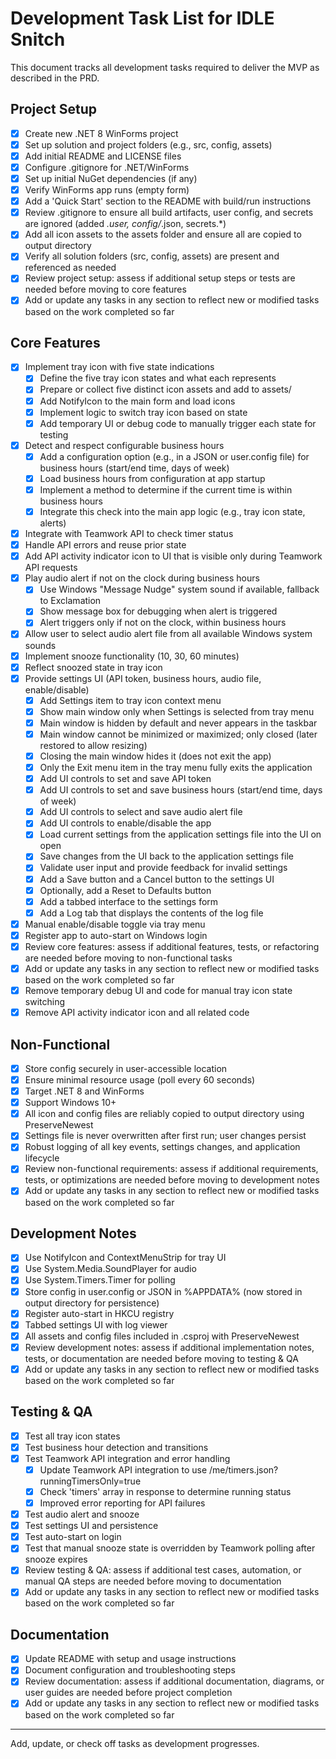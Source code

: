 # Development Task List for IDLE Snitch

This document tracks all development tasks required to deliver the MVP as described in the PRD.

## Project Setup
- [x] Create new .NET 8 WinForms project
- [x] Set up solution and project folders (e.g., src, config, assets)
- [x] Add initial README and LICENSE files
- [x] Configure .gitignore for .NET/WinForms
- [x] Set up initial NuGet dependencies (if any)
- [x] Verify WinForms app runs (empty form)
- [x] Add a 'Quick Start' section to the README with build/run instructions
- [x] Review .gitignore to ensure all build artifacts, user config, and secrets are ignored (added *.user, config/*.json, secrets.*)
- [x] Add all icon assets to the assets folder and ensure all are copied to output directory
- [x] Verify all solution folders (src, config, assets) are present and referenced as needed
- [x] Review project setup: assess if additional setup steps or tests are needed before moving to core features
- [x] Add or update any tasks in any section to reflect new or modified tasks based on the work completed so far

## Core Features
- [x] Implement tray icon with five state indications
    - [x] Define the five tray icon states and what each represents
    - [x] Prepare or collect five distinct icon assets and add to assets/
    - [x] Add NotifyIcon to the main form and load icons
    - [x] Implement logic to switch tray icon based on state
    - [x] Add temporary UI or debug code to manually trigger each state for testing
- [x] Detect and respect configurable business hours
    - [x] Add a configuration option (e.g., in a JSON or user.config file) for business hours (start/end time, days of week)
    - [x] Load business hours from configuration at app startup
    - [x] Implement a method to determine if the current time is within business hours
    - [x] Integrate this check into the main app logic (e.g., tray icon state, alerts)
- [x] Integrate with Teamwork API to check timer status
- [x] Handle API errors and reuse prior state
- [x] Add API activity indicator icon to UI that is visible only during Teamwork API requests
- [x] Play audio alert if not on the clock during business hours
    - [x] Use Windows "Message Nudge" system sound if available, fallback to Exclamation
    - [x] Show message box for debugging when alert is triggered
    - [x] Alert triggers only if not on the clock, within business hours
- [x] Allow user to select audio alert file from all available Windows system sounds
- [x] Implement snooze functionality (10, 30, 60 minutes)
- [x] Reflect snoozed state in tray icon
- [x] Provide settings UI (API token, business hours, audio file, enable/disable)
    - [x] Add Settings item to tray icon context menu
    - [x] Show main window only when Settings is selected from tray menu
    - [x] Main window is hidden by default and never appears in the taskbar
    - [x] Main window cannot be minimized or maximized; only closed (later restored to allow resizing)
    - [x] Closing the main window hides it (does not exit the app)
    - [x] Only the Exit menu item in the tray menu fully exits the application
    - [x] Add UI controls to set and save API token
    - [x] Add UI controls to set and save business hours (start/end time, days of week)
    - [x] Add UI controls to select and save audio alert file
    - [x] Add UI controls to enable/disable the app
    - [x] Load current settings from the application settings file into the UI on open
    - [x] Save changes from the UI back to the application settings file
    - [x] Validate user input and provide feedback for invalid settings
    - [x] Add a Save button and a Cancel button to the settings UI
    - [x] Optionally, add a Reset to Defaults button
    - [x] Add a tabbed interface to the settings form
    - [x] Add a Log tab that displays the contents of the log file
- [x] Manual enable/disable toggle via tray menu
- [x] Register app to auto-start on Windows login
- [x] Review core features: assess if additional features, tests, or refactoring are needed before moving to non-functional tasks
- [x] Add or update any tasks in any section to reflect new or modified tasks based on the work completed so far
- [x] Remove temporary debug UI and code for manual tray icon state switching
- [x] Remove API activity indicator icon and all related code

## Non-Functional
- [x] Store config securely in user-accessible location
- [x] Ensure minimal resource usage (poll every 60 seconds)
- [x] Target .NET 8 and WinForms
- [x] Support Windows 10+
- [x] All icon and config files are reliably copied to output directory using PreserveNewest
- [x] Settings file is never overwritten after first run; user changes persist
- [x] Robust logging of all key events, settings changes, and application lifecycle
- [x] Review non-functional requirements: assess if additional requirements, tests, or optimizations are needed before moving to development notes
- [x] Add or update any tasks in any section to reflect new or modified tasks based on the work completed so far

## Development Notes
- [x] Use NotifyIcon and ContextMenuStrip for tray UI
- [x] Use System.Media.SoundPlayer for audio
- [x] Use System.Timers.Timer for polling
- [x] Store config in user.config or JSON in %APPDATA% (now stored in output directory for persistence)
- [x] Register auto-start in HKCU registry
- [x] Tabbed settings UI with log viewer
- [x] All assets and config files included in .csproj with PreserveNewest
- [x] Review development notes: assess if additional implementation notes, tests, or documentation are needed before moving to testing & QA
- [x] Add or update any tasks in any section to reflect new or modified tasks based on the work completed so far

## Testing & QA
- [x] Test all tray icon states
- [x] Test business hour detection and transitions
- [x] Test Teamwork API integration and error handling
    - [x] Update Teamwork API integration to use /me/timers.json?runningTimersOnly=true
    - [x] Check 'timers' array in response to determine running status
    - [x] Improved error reporting for API failures
- [x] Test audio alert and snooze
- [x] Test settings UI and persistence
- [x] Test auto-start on login
- [x] Test that manual snooze state is overridden by Teamwork polling after snooze expires
- [x] Review testing & QA: assess if additional test cases, automation, or manual QA steps are needed before moving to documentation
- [x] Add or update any tasks in any section to reflect new or modified tasks based on the work completed so far

## Documentation
- [x] Update README with setup and usage instructions
- [x] Document configuration and troubleshooting steps
- [x] Review documentation: assess if additional documentation, diagrams, or user guides are needed before project completion
- [x] Add or update any tasks in any section to reflect new or modified tasks based on the work completed so far

---
Add, update, or check off tasks as development progresses.
